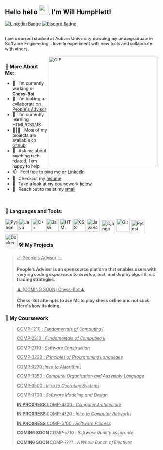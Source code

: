 ## Hello hello <img src="https://raw.githubusercontent.com/aemmadi/aemmadi/master/wave.gif" width="30px">, I'm Will Humphlett!
[![Linkedin Badge](https://img.shields.io/badge/LinkedIn-0077B5?style=for-the-badge&logo=linkedin&logoColor=white)](https://www.linkedin.com/in/WillHumphlett/)
[![Discord Badge](https://img.shields.io/badge/Discord-7289DA?style=for-the-badge&logo=discord&logoColor=white)](https://discordapp.com/users/yotta#4099/)

<br/>
I am a current student at Auburn University pursuing my undergraduate in Software Engineering. I love to experiment with new tools and collaborate with others. 
<br/>
<br/>

<img align="right" alt="GIF" src="https://media.giphy.com/media/SWoSkN6DxTszqIKEqv/giphy.gif" width="360px"/>
  
### 🧐 More About Me:

- 🔭 &nbsp; I’m currently working on **Chess-Bot**
- 🤝 &nbsp; I’m looking to collaborate on [People's Advisor](https://github.com/wumphlett/Peoples-Advisor)
- 🌱 &nbsp; I’m currently learning HTML/CSS/JS 
- 👨🏻‍💻 &nbsp; Most of my projects are available on [Github](https://github.com/wumphlett?tab=repositories)
- 💬 &nbsp; Ask me about anything tech related, I am happy to help 
- 📫 &nbsp; Feel free to ping me on [LinkedIn](https://www.linkedin.com/in/WillHumphlett/)
- 📜 &nbsp; Checkout my [resume](https://docs.google.com/document/d/14O-f6pTN8ExfE0pcXNRJtziLYiOzUogg/edit?usp=sharing&ouid=104791037895000841827&rtpof=true&sd=true)
- 🏫 &nbsp; Take a look at my coursework [below](https://github.com/wumphlett#-my-coursework)
- 📧️ &nbsp; Reach out to me at my [email](mailto:will@humphlett.net)

<br>

### 🔨 Languages and Tools:
<a href="https://www.python.org" target="_blank"><img align="left" alt="Python" height="42px" src="https://raw.githubusercontent.com/rahul-jha98/github_readme_icons/main/language_and_tools/square/python/python.svg"></a>
<a href="https://www.java.com" target="_blank"><img align="left" alt="Java" height="42px" src="https://raw.githubusercontent.com/rahul-jha98/github_readme_icons/main/language_and_tools/square/java/java.svg"></a>
<a href="https://www.cplusplus.org/" target="_blank"><img align="left" alt="C++" height="42px" src="https://raw.githubusercontent.com/rahul-jha98/github_readme_icons/main/language_and_tools/square/c++/c++.svg"></a>
<a href="https://www.gnu.org/software/bash/" target="_blank"><img align="left" alt="Bash" height="42px" src="https://raw.githubusercontent.com/rahul-jha98/github_readme_icons/main/language_and_tools/square/bash/bash-colored.svg"></a>
<a href="https://html.spec.whatwg.org/" target="_blank"> <img align="left" alt="HTML" height="42px"  src="https://raw.githubusercontent.com/rahul-jha98/github_readme_icons/main/language_and_tools/square/html/html.svg"> </a>
<a href="https://www.w3.org/Style/CSS/" target="_blank"> <img align="left" alt="CSS" height="42px"  src="https://raw.githubusercontent.com/rahul-jha98/github_readme_icons/main/language_and_tools/square/css/css.svg"> </a>
<a href="https://developer.mozilla.org/en-US/docs/Web/JavaScript" target="_blank"> <img align="left" alt="JavaScript" height="42px"  src="https://raw.githubusercontent.com/rahul-jha98/github_readme_icons/main/language_and_tools/square/javascript/javascript.svg"></a>
<a href="https://www.djangoproject.com/" target="_blank"> <img alt="Django" style="padding: 4px" src="https://seeklogo.com/images/D/django-logo-4C5ECF7036-seeklogo.com.png" align="left" alt="git" height='42px'/></a>
<a href="https://git-scm.com/" target="_blank"> <img src="https://raw.githubusercontent.com/rahul-jha98/github_readme_icons/main/language_and_tools/square/git-scm/git-scm.svg" align="left" alt="Git" height='42px'/></a>
<a href="https://docs.pytest.org/en/6.2.x/" target="_blank"> <img alt="Pytest" style="padding: 4px" src="https://bruhin.software/img/logos/pytest.svg" align="left" height='42px'/></a>
<a href="https://www.docker.com/" target="_blank"> <img alt="Docker" height="42px" src="https://raw.githubusercontent.com/rahul-jha98/github_readme_icons/main/language_and_tools/square/docker/docker.svg" align="left"/></a>

<br>
<br>
<br>

### 🛠️ My Projects
> <a href="https://github.com/wumphlett/Peoples-Advisor" target="_blank" style="text-decorations:none; color:inherit;">📈 People's Advisor 📉</a>
> 
> **People's Advisor is an opensource platform that enables users with varying coding experience to develop, test, and deploy algorithmic trading strategies.**
  
> <a href="" target="_blank" style="text-decorations:none; color:inherit;">♟️ (COMING SOON) Chess-Bot ♟️</a>
> 
> **Chess-Bot attempts to use ML to play chess online and not suck. Here's how its doing.**

### 📓 My Coursework
> <a href="https://github.com/wumphlett/COMP-1210" target="_blank" style="text-decorations:none; color:inherit;">COMP-1210 : _Fundamentals of Computing I_</a>
> 
> <a href="https://github.com/wumphlett/COMP-2210" target="_blank" style="text-decorations:none; color:inherit;">COMP-2210 : _Fundamentals of Computing II_</a>
> 
> <a href="https://github.com/wumphlett/COMP-2710" target="_blank" style="text-decorations:none; color:inherit;">COMP-2710 : _Software Construction_</a>
> 
> <a href="https://github.com/wumphlett/COMP-3220" target="_blank" style="text-decorations:none; color:inherit;">COMP-3220 : _Principles of Programming Languages_</a>
>
> <a href="https://github.com/wumphlett/COMP-3270" target="_blank" style="text-decorations:none; color:inherit;">COMP-3270 :_Intro to Algorithms_</a>
> 
> <a href="https://github.com/wumphlett/COMP-3350" target="_blank" style="text-decorations:none; color:inherit;">COMP-3350 : _Computer Organization and Assembly Language_</a>
> 
> <a href="https://github.com/wumphlett/COMP-3500" target="_blank" style="text-decorations:none; color:inherit;">COMP-3500 : _Intro to Operating Systems_</a>
> 
> <a href="https://github.com/wumphlett/COMP-3700" target="_blank" style="text-decorations:none; color:inherit;">COMP-3700 : _Software Modeling and Design_</a>
> 
> <a href="https://github.com/wumphlett/COMP-4300" target="_blank" style="text-decorations:none; color:inherit;">**IN PROGRESS** COMP-4300 : _Computer Architecture_</a>
> 
> <a href="https://github.com/wumphlett/COMP-4320" target="_blank" style="text-decorations:none; color:inherit;">**IN PROGRESS** COMP-4320 : _Intro to Computer Networks_</a>
> 
> <a href="https://github.com/wumphlett/COMP-5700" target="_blank" style="text-decorations:none; color:inherit;">**IN PROGRESS** COMP-5700 : _Software Process_</a>
> 
> **COMING SOON** COMP-5710 : _Software Quality Assurance_
> 
> **COMING SOON** COMP-???? : _A Whole Bunch of Electives_


<!--
### 📊 Github Stats
<a href='https://github.com/wumphlett/github-stats-transparent'>
  
![Stats Overview](https://raw.githubusercontent.com/wumphlett/github-stats-transparent/output/generated/overview.svg)
![Most Used Languages](https://raw.githubusercontent.com/wumphlett/github-stats-transparent/output/generated/languages.svg)

</a>
<br>

TODO add section for coursework
-!>
